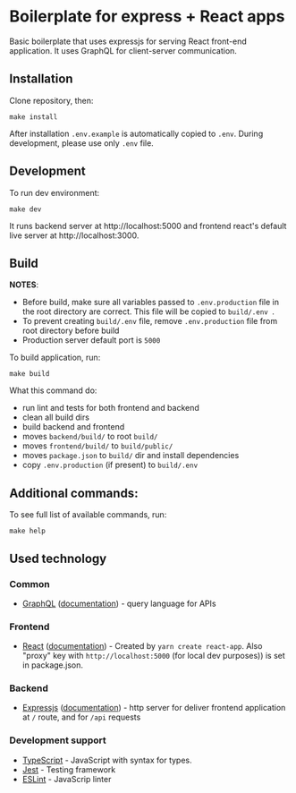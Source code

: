 # Boilerplate for express + React apps

Basic boilerplate that uses expressjs for serving React front-end application. It uses GraphQL for client-server communication.

## Installation

Clone repository, then:
```
make install
```

After installation `.env.example` is automatically copied to `.env`. During development, please use only `.env` file.

## Development
To run dev environment:
```
make dev
```

It runs backend server at http://localhost:5000 and frontend react's default live server at http://localhost:3000.

## Build

**NOTES**: 
- Before build, make sure all variables passed to `.env.production` file in the root directory are correct. This file will be copied to `build/.env `.
- To prevent creating `build/.env` file, remove `.env.production` file from root directory before build
- Production server default port is `5000`

To build application, run:

```
make build
```

What this command do:
- run lint and tests for both frontend and backend
- clean all build dirs
- build backend and frontend
- moves `backend/build/` to root `build/`
- moves `frontend/build/` to `build/public/`
- moves `package.json` to `build/` dir and install dependencies
- copy `.env.production` (if present) to `build/.env`

## Additional commands:

To see full list of available commands, run:

```
make help
```

## Used technology

### Common

- [GraphQL](https://graphql.org/) ([documentation](https://graphql.org/code/#javascript)) - query language for APIs

### Frontend

- [React](https://reactjs.org/) ([documentation](https://reactjs.org/docs/getting-started.html)) - Created by `yarn create react-app`. Also "proxy" key with `http://localhost:5000` (for local dev purposes)) is set in package.json.

### Backend

- [Expressjs](https://expressjs.com/) ([documentation](https://expressjs.com/en/4x/api.html)) - http server for deliver frontend application at `/` route, and for `/api` requests

### Development support

- [TypeScript](https://www.typescriptlang.org/) - JavaScript with syntax for types.
- [Jest](https://jestjs.io/) - Testing framework
- [ESLint](https://eslint.org/) - JavaScrip linter
